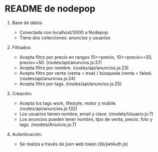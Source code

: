 # README de nodepop

1.  Base de datos: 
    +   Conectada con localhost/3000 a Nodepop
    +   Tiene dos colecciones: anuncios y usuarios

2.  Filtrados:
    +   Acepta filtro por precio en rangos 10<=precio, 10<=precio<=50, precio<=50. (routes/api/anuncios.js:37) 
    +   Acepta filtro por nombre. (routes/api/anuncios.js:23)
    +   Acepta filtro por venta (venta = true) / búsqueda (venta = false). (routes/api/anuncios.js:24)
    +   Acepta filtro por tags. (routes/api/anuncios.js:25)

3.  Creación:
    +   Acepta los tags work, lifestyle, motor y mobile. (routes/api/anuncios.js:132)
    +   Los usuarios tienen nombre, email y clave. (models/Usuario.js:7)
    +   Los anuncios pueden tener nombre, tipo de venta, precio, foto y tags. (models/Anuncio.js:7)

4.  Autenticación:
    +   Se realiza a través de json web token (lib/jwtAuth.js)
